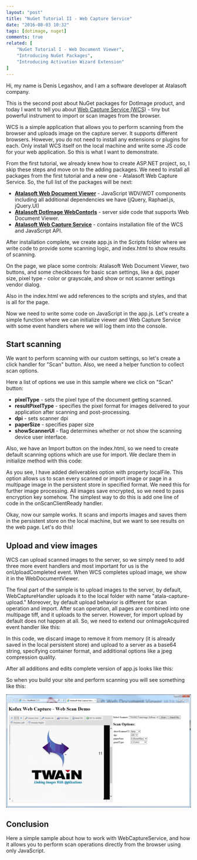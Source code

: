 ```yaml
---
layout: "post"
title: "NuGet Tutorial II - Web Capture Service"
date: "2016-08-03 10:32"
tags: [dotimage, nuget]
comments: true
related: [
    "NuGet Tutorial I - Web Document Viewer",
    "Introducing NuGet Packages",
    "Introducing Activation Wizard Extension"
]
---
```

Hi, my name is Denis Legashov, and I am a software developer at Atalasoft company. 

This is the second post about NuGet packages for DotImage product, 
and today I want to tell you about [Web Capture Service (WCS)](http://www.atalasoft.com/Technical-Details/net-technical?s=18) - tiny but powerful instrument to import or scan images from the browser.

<!--more-->

WCS is a simple application that allows you to perform scanning from the browser and uploads image on the capture server. 
It supports different browsers. However, you do not need to install any extensions or plugins for each. 
Only install WCS itself on the local machine and write some JS code for your web application. So this is what I want to demonstrate.

From the first tutorial, we already knew how to create ASP.NET project, so, I skip these steps and move on to the adding packages. We need to install all packages from the first tutorial and a new one - Atalasoft Web Capture Service. So, the full list of the packages will be next:

 - **[Atalasoft Web Document Viewer](https://www.nuget.org/packages/Atalasoft.Web.Document.Viewer/)** - JavaScript WDV/WDT components including all additional dependencies we have (jQuery, Raphael.js, jQuery.UI)
 - **[Atalasoft DotImage WebContorls](https://www.nuget.org/packages/Atalasoft.dotImage.WebControls.x86/)** - server side code that supports Web Document Viewer. 
 - **[Atalasoft Web Capture Service](https://www.nuget.org/packages/Atalasoft.Web.Capture.Service/)** - contains installation file of the WCS and JavaScript API.

After installation complete, we create app.js in the Scripts folder where we write code to provide some scanning logic, and index.html to show results of scanning.

On the page, we place some controls: Atalasoft Web Document Viewer, two buttons, and some checkboxes for basic scan settings, like a dpi, paper size, pixel type - color or grayscale, and show or not scanner settings vendor dialog.

<script src="https://gist.github.com/guest512/c91b37b007b5e0ef03bb32bb03cd36aa.js">

</script>

Also in the index.html we add references to the scripts and styles, and that is all for the page.

<script src="https://gist.github.com/guest512/280f80df87671448174e146346470055.js">

</script>

Now we need to write some code on JavaScript in the app.js. Let's create a simple function where we can initialize viewer and Web Capture Service with some event handlers where we will log them into the console.

<script src="https://gist.github.com/guest512/39d758586021dabdb504377c1004d765.js">

</script>

## Start scanning

We want to perform scanning with our custom settings, so let's create a click handler for "Scan" button. Also, we need a helper function to collect scan options.

<script src="https://gist.github.com/guest512/995a3a35b129dbeb5b97d16bd1709f9f.js">

</script>

Here a list of options we use in this sample where we click on "Scan" button:

 - **pixelType** - sets the pixel type of the document getting scanned.
 - **resultPixelType** - specifies the pixel format for images delivered to your application after scanning and post-processing.
 - **dpi** - sets scanner dpi
 - **paperSize** - specifies paper size
 - **showScannerUI** - flag determines whether or not show the scanning device user interface.

Also, we have an Import button on the index.html, so we need to create default scanning options which are use for import. We declare them in initialize method with this code:

<script src="https://gist.github.com/guest512/32a616f10c31855c83a2edec2ce864af.js">

</script>

As you see, I have added deliverables option with property localFile. 
This option allows us to scan every scanned or import image or page in a multipage image in the persistent store in specified format. 
We need this for further image processing. 
All images save encrypted, so we need to pass encryption key somehow. The simplest way to do this is add one line of code in the onScanClientReady handler.

<script src="https://gist.github.com/guest512/0ceb9972769730cbeb7266fc6be1c23d.js">

</script>

Okay, now our sample works. It scans and imports images and saves them in the persistent store on the local machine, but we want to see results on the web page. Let's do this!

## Upload and view images

WCS can upload scanned images to the server, so we simply need to add three more event handlers and most important for us is the onUploadCompleted event. When WCS completes upload image, we show it in the WebDocumentViewer.

<script src="https://gist.github.com/guest512/6e1a1679f377b720f22fb3d5a80179ea.js">

</script>

The final part of the sample is to upload images to the server, by default, WebCaptureHandler uploads it to the local folder with name "atala-capture-upload." 
Moreover, by default upload behavior is different for scan operation and import. After scan operation, all pages are combined into one multipage tiff, and it uploads to the server. 
However, for import upload by default does not happen at all. So, we need to extend our onImageAcquired event handler like this:

<script src="https://gist.github.com/guest512/d67abbf6c91edbe1ec8d2f2b151ca9a2.js">

</script>

In this code, we discard image to remove it from memory (it is already saved in the local persistent store) and upload to a server as a base64 string, specifying container format, 
and additional options like a jpeg compression quality.

After all additions and edits complete version of app.js looks like this:

<script src="https://gist.github.com/guest512/e550a3b5c65371f20fc181f7d6d300ca.js">

</script>

So when you build your site and perform scanning you will see something like this:

![Scan results](/images/2016/08/nuget-tutorial-wcs-result.png)

## Conclusion
Here a simple sample about how to work with WebCaptureService, and how it allows you to perform scan operations directly from the browser using only JavaScript.

